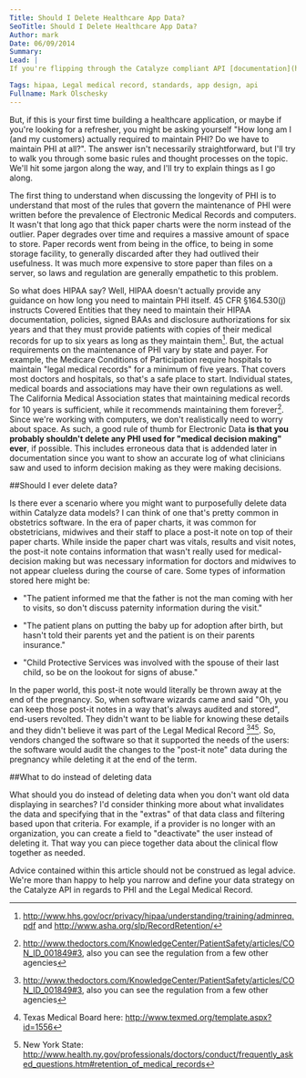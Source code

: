 ```yaml
---
Title: Should I Delete Healthcare App Data?
SeoTitle: Should I Delete Healthcare App Data?
Author: mark
Date: 06/09/2014
Summary: 
Lead: |
If you're flipping through the Catalyze compliant API [documentation](https://docs.catalyze.io/), one of the things that you'll notice is that we've given you the ability to delete any data that you wish to delete. We advise you that the deletion is permanent; **you know that we mean it because we put the font in all bold at that part**. However, at the end of the day, you're the boss. You're building your own product and we've given you the means to manage your data as you wish.

Tags: hipaa, Legal medical record, standards, app design, api
Fullname: Mark Olschesky
---
```

But, if this is your first time building a healthcare application, or maybe if you're looking for a refresher, you might be asking yourself "How long am I (and my customers) actually required to maintain PHI? Do we have to maintain PHI at all?". The answer isn't necessarily straightforward, but I'll try to walk you through some basic rules and thought processes on the topic. We'll hit some jargon along the way, and I'll try to explain things as I go along.

The first thing to understand when discussing the longevity of PHI is to understand that most of the rules that govern the maintenance of PHI were written before the prevalence of Electronic Medical Records and computers. It wasn't that long ago that thick paper charts were the norm instead of the outlier. Paper degrades over time and requires a massive amount of space to store. Paper records went from being in the office, to being in some storage facility, to generally discarded after they had outlived their usefulness. It was much more expensive to store paper than files on a server, so laws and regulation are generally empathetic to this problem.

So what does HIPAA say? Well, HIPAA doesn't actually provide any guidance on how long you need to maintain PHI itself. 45 CFR §164.530(j) instructs Covered Entities that they need to maintain their HIPAA documentation, policies, signed BAAs and disclosure authorizations for six years and that they must provide patients with copies of their medical records for up to six years as long as they maintain them[^1]. But, the actual requirements on the maintenance of PHI vary by state and payer. For example, the Medicare Conditions of Participation require hospitals to maintain "legal medical records" for a minimum of five years. That covers most doctors and hospitals, so that's a safe place to start. Individual states, medical boards and associations may have their own regulations as well. The California Medical Association states that maintaining medical records for 10 years is sufficient, while it recommends maintaining them forever[^2]. Since we're working with computers, we don't realistically need to worry about space. As such, a good rule of thumb for Electronic Data **is that you probably shouldn't delete any PHI used for "medical decision making" ever**, if possible. This includes erroneous data that is addended later in documentation since you want to show an accurate log of what clinicians saw and used to inform decision making as they were making decisions.

##Should I ever delete data?

Is there ever a scenario where you might want to purposefully delete data within Catalyze data models? I can think of one that's pretty common in obstetrics software. In the era of paper charts, it was common for obstetricians, midwives and their staff to place a post-it note on top of their paper charts. While inside the paper chart was vitals, results and visit notes, the post-it note contains information that wasn't really used for medical-decision making but was necessary information for doctors and midwives to not appear clueless during the course of care. Some types of information stored here might be:

* "The patient informed me that the father is not the man coming with her to visits, so don't discuss paternity information during the visit."

* "The patient plans on putting the baby up for adoption after birth, but hasn't told their parents yet and the patient is on their parents insurance."

* "Child Protective Services was involved with the spouse of their last child, so be on the lookout for signs of abuse."

In the paper world, this post-it note would literally be thrown away at the end of the pregnancy. So, when software wizards came and said "Oh, you can keep those post-it notes in a way that's always audited and stored", end-users revolted. They didn't want to be liable for knowing these details and they didn't believe it was part of the Legal Medical Record [^2][^3][^4]. So, vendors changed the software so that it supported the needs of the users: the software would audit the changes to the "post-it note" data during the pregnancy while deleting it at the end of the term.

##What to do instead of deleting data

What should you do instead of deleting data when you don't want old data displaying in searches? I'd consider thinking more about what invalidates the data and specifying that in the "extras" of that data class and filtering based upon that criteria. For example, if a provider is no longer with an organization, you can create a field to "deactivate" the user instead of deleting it. That way you can piece together data about the clinical flow together as needed.

Advice contained within this article should not be construed as legal advice. We're more than happy to help you narrow and define your data strategy on the Catalyze API in regards to PHI and the Legal Medical Record.

[^1]: http://www.hhs.gov/ocr/privacy/hipaa/understanding/training/adminreq.pdf and http://www.asha.org/slp/RecordRetention/

[^2]: http://www.thedoctors.com/KnowledgeCenter/PatientSafety/articles/CON_ID_001849#3, also you can see the regulation from a few other agencies

[^3]: Texas Medical Board here: http://www.texmed.org/template.aspx?id=1556

[^4]: New York State: http://www.health.ny.gov/professionals/doctors/conduct/frequently_asked_questions.htm#retention_of_medical_records
